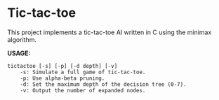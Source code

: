 # Tic-tac-toe
This project implements a tic-tac-toe AI written in C using the minimax algorithm.

**USAGE:**
```
tictactoe [-s] [-p] [-d depth] [-v]
	-s: Simulate a full game of tic-tac-toe.
	-p: Use alpha-beta pruning.
	-d: Set the maximum depth of the decision tree (0-7).
	-v: Output the number of expanded nodes.
```